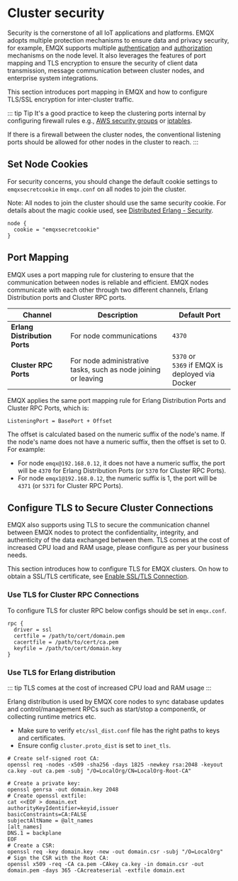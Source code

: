 # Cluster security

Security is the cornerstone of all IoT applications and platforms. EMQX adopts multiple protection mechanisms to ensure data and privacy security, for example, EMQX supports multiple [authentication](../../access-control/authn/authn.md) and [authorization](../../access-control/authz/authz.md) mechanisms on the node level. It also leverages the features of port mapping and TLS encryption to ensure the security of client data transmission, message communication between cluster nodes, and enterprise system integrations.

This section introduces port mapping in EMQX and how to configure TLS/SSL encryption for inter-cluster traffic.

::: tip Tip
It's a good practice to keep the clustering ports internal by configuring firewall rules e.g., [AWS security groups](https://docs.aws.amazon.com/vpc/latest/userguide/VPC_SecurityGroups.html) or [iptables](https://en.wikipedia.org/wiki/Iptables). 

If there is a firewall between the cluster nodes, the conventional listening ports should be allowed for other nodes in the cluster to reach. <!--I think more content should be added about the firewall setting-->
:::

## Set Node Cookies

For security concerns, you should change the default cookie settings to `emqxsecretcookie` in `emqx.conf` on all nodes to join the cluster. 

Note: All nodes to join the cluster should use the same security cookie. For details about the magic cookie used, see [Distributed Erlang - Security](https://www.erlang.org/doc/reference_manual/distributed.html#security). 

```
node {
  cookie = "emqxsecretcookie"
}
```

## Port Mapping

EMQX uses a port mapping rule for clustering to ensure that the communication between nodes is reliable and efficient. EMQX nodes communicate with each other through two different channels, Erlang Distribution ports and Cluster RPC ports. <!--should we also add the port range-->

| Channel                       | Description                                                  | Default Port                                       |
| ----------------------------- | ------------------------------------------------------------ | -------------------------------------------------- |
| **Erlang Distribution Ports** | For node communications                                      | `4370`                                             |
| **Cluster RPC Ports**         | For node administrative tasks, such as node joining or leaving | `5370` or<br>`5369` if EMQX is deployed via Docker |

EMQX applies the same port mapping rule for Erlang Distribution Ports and Cluster RPC Ports, which is: 

```
ListeningPort = BasePort + Offset
```

The offset is calculated based on the numeric suffix of the node's name. If the node's name does not have a numeric suffix, then the offset is set to 0. For example:

- For node `emqx@192.168.0.12`, it does not have a numeric suffix, the port will be `4370` for Erlang Distribution Ports (or `5370` for Cluster RPC Ports). 
- For node `emqx1@192.168.0.12`, the numeric suffix is 1, the port will be `4371`  (or `5371` for Cluster RPC Ports). 



## Configure TLS to Secure Cluster Connections

EMQX also supports using TLS to secure the communication channel between EMQX nodes to protect the confidentiality, integrity, and authenticity of the data exchanged between them. TLS comes at the cost of increased CPU load and RAM usage, please configure as per your business needs. 

This section introduces how to configure TLS for EMQX clusters. On how to obtain a SSL/TLS certificate, see [Enable SSL/TLS Connection](../../network/emqx-mqtt-tls.md). 

### Use TLS for Cluster RPC Connections

To configure TLS for cluster RPC below configs should be set in `emqx.conf`.

```
rpc {
  driver = ssl
  certfile = /path/to/cert/domain.pem
  cacertfile = /path/to/cert/ca.pem
  keyfile = /path/to/cert/domain.key
}
```

### Use TLS for Erlang distribution

::: tip
TLS comes at the cost of increased CPU load and RAM usage
:::

Erlang distribution is used by EMQX core nodes to sync database updates
and control/management RPCs such as start/stop a componentk, or collecting runtime metrics etc.

* Make sure to verify `etc/ssl_dist.conf` file has the right paths to keys and certificates.
* Ensure config `cluster.proto_dist` is set to `inet_tls`.

<!--Below are the steps to generate certificates and a self-signed CA.-->

<!--Create a root CA using `openssl` tool:-->

```
# Create self-signed root CA:
openssl req -nodes -x509 -sha256 -days 1825 -newkey rsa:2048 -keyout ca.key -out ca.pem -subj "/O=LocalOrg/CN=LocalOrg-Root-CA"
```

<!--Generate CA-signed certificates for the nodes using the `ca.pem` created at step 1:-->

```
# Create a private key:
openssl genrsa -out domain.key 2048
# Create openssl extfile:
cat <<EOF > domain.ext
authorityKeyIdentifier=keyid,issuer
basicConstraints=CA:FALSE
subjectAltName = @alt_names
[alt_names]
DNS.1 = backplane
EOF
# Create a CSR:
openssl req -key domain.key -new -out domain.csr -subj "/O=LocalOrg"
# Sign the CSR with the Root CA:
openssl x509 -req -CA ca.pem -CAkey ca.key -in domain.csr -out domain.pem -days 365 -CAcreateserial -extfile domain.ext
```
<!--All the nodes in the cluster must use certificates signed by the same CA.-->

<!--Put the generated `domain.pem`, `domain.key`, and `ca.pem` files on each cluster node.-->
<!--Ensure the emqx user can read these files, and permissions are set to `600`.-->

